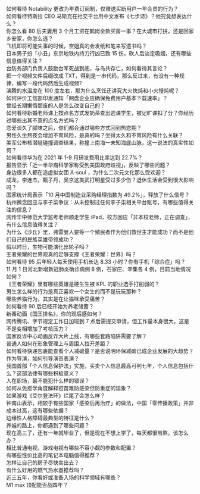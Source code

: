 如何看待 Notability 更改为年费订阅制，仅赠送买断用户一年会员的行为？  
如何看待特斯拉 CEO 马斯克在社交平台用中文发布《七步诗》？他究竟想表达什么？  
你怎么看 80 后夫妻用 3 个月工资在鹤岗全款买房一事？在大城市打拼，还是回家乡安家，你怎么选？  
飞机即将可能失事的时候，空姐真的会发纸和笔来写遗书吗？  
日本男子扮「小丑」东京地铁内持刀行凶已致 15 伤，砍人后淡定吸烟，还有哪些信息值得关注？  
台防务部门负责人鼓励台军死战到底，与岛共存亡，如何看待其言论？  
把一个视频文件后缀改成 TXT，得到是一串代码，那么反过来，有没有一种规律，编写一段代码然后生成视频?  
沸腾的水温度在 100 度左右，那为什么烹饪还讲究大火快炖和小火慢炖呢？  
如何评价工信部印发通知「网盘企业应确保免费用户基本下载速率」？  
曾经长期懒惰颓废的人是怎么改变自己的？  
如何看待新婚老师课上按点名方式发奶茶查出逃课学生，被记旷课扣了分？你经历过哪些出其不意的点名方式吗？  
恋爱谈久了腻味之后，你们都会通过哪些方式回到热恋期？  
男性久坐熬夜会增加不育风险，是真的吗？坐得太久和不育风险有什么关联？  
美军公布核潜艇碰撞调查结果，称撞上南海一未知海底山脉，这一说法的真实性如何？  
如何看待华为在 2021 年 1-9 月研发费用比率达到 22.7%？  
报告显示「近一半华裔科学家称受到美国政府歧视」，反映了哪些问题？  
身边很多人都在追虚拟女团 A-soul ，为什么二次元文化那么受欢迎？  
成龙，李连杰，甄子丹，吴京这类武打明星受过多少伤？退休生活会受到很大影响吗？  
国家统计局表示「10 月中国制造业采购经理指数为 49.2%」，释放了什么信号？  
杭州微念回应与李子柒争议：从未控制过任何李子柒相关平台账号，有哪些值得关注的信息？  
网传华中师范大学监考老师顺走学生 iPad，校方回应「非本校老师，正在调查」，有什么信息值得关注？  
为什么《沙丘》里，弗雷曼人要等一个殖民者作为他们救世主才能成功？而不是他们自己的民族英雄带领成功？  
假以时日，生物可能演化出轮子吗？  
王者荣耀的世界观真的足够支撑《王者荣耀：世界》吗？  
如何看待 95 后年轻人每天使用手机长达 8.33 小时？你有手机「综合症」吗？  
11 月 1 日河北新增新冠肺炎确诊病例 8 例，石家庄、辛集各 4 例，目前当地情况如何？  
《王者荣耀》里有哪些英雄是硬生生被 KPL 的职业选手打削弱的？  
男生怎么样的行为是真正喜欢一个女生的而不是玩玩那种？  
哪些养猫行为，其实是在让猫咪承受痛苦？  
如何看待 90 后已经开始为养老储蓄？  
新番动画《国王排名》，你的观后感如何？  
网传腾讯、字节规定工作日加班到 7 点后需提交申请，但工作量本身很大，这是不是变相增加了考核压力？  
国家反诈中心动画反诈大片上线，有哪些套路陷阱需要了解？  
普通人如何在形象管理上与周围人拉开差距？  
如何看待快递包裹能查看个人减碳量？是否说明环保减碳已成企业发展的大趋势？  
作为导演，如何引导演员表演？  
我国首部「个人信息保护法」实施，买卖个人信息最高可判七年，个人信息包括什么？这部法律有哪些积极意义？  
人在职场，最不能犯什么样的错误？  
如何从免疫学角度解释疫苗难防感染但防重症的现象？  
如果游戏《艾尔登法环》烂尾了会怎么样？  
钟南山表示，相较于有些国家「感染后再治疗」的做法，中国「零传播政策」并非成本过高，这有哪些依据？  
边缘性人格障碍最典型的特征是什么？  
养娃的路上，你都遇到了哪些问题？  
现在高三了，还有一年就毕业了，但是现在不想上学了，每天都很煎熬，该怎么办？  
相比普通电视，游戏电视有哪些不容小觑的参数和配置？  
有哪些性价比高的笔记本电脑值得推荐？  
怎样让自己的房子尽快卖出去？  
有什么好用的燃气热水器推荐吗？  
近三五年，你看好或准备入场的科学领域有哪些？  
M1 max 顶配能否战四年？  
